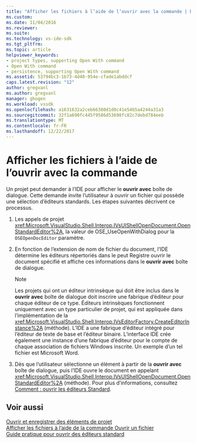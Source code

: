 ```yaml
---
title: "Afficher les fichiers à l’aide de l’ouvrir avec la commande | Documents Microsoft"
ms.custom: 
ms.date: 11/04/2016
ms.reviewer: 
ms.suite: 
ms.technology: vs-ide-sdk
ms.tgt_pltfrm: 
ms.topic: article
helpviewer_keywords:
- project types, supporting Open With command
- Open With command
- persistence, supporting Open With command
ms.assetid: 53794bc3-1b73-4d40-954e-cfade1abddcf
caps.latest.revision: "12"
author: gregvanl
ms.author: gregvanl
manager: ghogen
ms.workload: vssdk
ms.openlocfilehash: a1631632a2ceb66380d1d0c41e54b5a4244a31a3
ms.sourcegitcommit: 32f1a690fc445f9586d53698fc82c7debd784eeb
ms.translationtype: MT
ms.contentlocale: fr-FR
ms.lasthandoff: 12/22/2017
---
```

# <a name="displaying-files-by-using-the-open-with-command"></a>Afficher les fichiers à l’aide de l’ouvrir avec la commande
Un projet peut demander à l’IDE pour afficher le **ouvrir avec** boîte de dialogue. Cette demande invite l’utilisateur à ouvrir un fichier qui possède une sélection d’éditeurs standards. Les étapes suivantes décrivent ce processus.  
  
1.  Les appels de projet <xref:Microsoft.VisualStudio.Shell.Interop.IVsUIShellOpenDocument.OpenStandardEditor%2A>, la valeur de OSE_UseOpenWithDialog pour la `OSEOpenDocEditor` paramètre.  
  
2.  En fonction de l’extension de nom de fichier du document, l’IDE détermine les éditeurs répertoriés dans le peut Registre ouvrir le document spécifié et affiche ces informations dans le **ouvrir avec** boîte de dialogue.  
  
    > [!NOTE]
    >  Les projets qui ont un éditeur intrinsèque qui doit être inclus dans le **ouvrir avec** boîte de dialogue doit inscrire une fabrique d’éditeur pour chaque éditeur de ce type. Éditeurs intrinsèques fonctionnent uniquement avec un type particulier de projet, qui est appliquée dans l’implémentation de la <xref:Microsoft.VisualStudio.Shell.Interop.IVsEditorFactory.CreateEditorInstance%2A> (méthode). L’IDE a une fabrique d’éditeur intégré pour l’éditeur de texte de base et l’éditeur binaire. L’interface IDE crée également une instance d’une fabrique d’éditeur pour le compte de chaque association de fichiers Windows inscrite. Un exemple d’un tel fichier est Microsoft Word.  
  
3.  Dès que l’utilisateur sélectionne un élément à partir de la **ouvrir avec** boîte de dialogue, puis l’IDE ouvre le document en appelant <xref:Microsoft.VisualStudio.Shell.Interop.IVsUIShellOpenDocument.OpenStandardEditor%2A> (méthode). Pour plus d’informations, consultez [Comment : ouvrir les éditeurs Standard](../../extensibility/how-to-open-standard-editors.md).  
  
## <a name="see-also"></a>Voir aussi  
 [Ouvrir et enregistrer des éléments de projet](../../extensibility/internals/opening-and-saving-project-items.md)   
 [Afficher les fichiers à l’aide de la commande Ouvrir un fichier](../../extensibility/internals/displaying-files-by-using-the-open-file-command.md)   
 [Guide pratique pour ouvrir des éditeurs standard](../../extensibility/how-to-open-standard-editors.md)